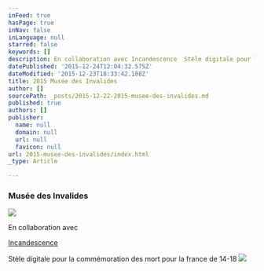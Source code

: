 ```yaml
---
inFeed: true
hasPage: true
inNav: false
inLanguage: null
starred: false
keywords: []
description: En collaboration avec Incandescence  Stèle digitale pour la commémoration des mort pour la france de 14-18
datePublished: '2015-12-24T12:04:32.575Z'
dateModified: '2015-12-23T18:33:42.108Z'
title: 2015 Musée des Invalides
author: []
sourcePath: _posts/2015-12-22-2015-musee-des-invalides.md
published: true
authors: []
publisher:
  name: null
  domain: null
  url: null
  favicon: null
url: 2015-musee-des-invalides/index.html
_type: Article

---
```

### Musée des Invalides
![](https://the-grid-user-content.s3-us-west-2.amazonaws.com/88172e9d-87a0-4e9b-b483-85537b649d4a.jpg)

En collaboration avec 

[Incandescence][0]

Stèle digitale pour la commémoration des mort pour la france de 14-18
![](https://the-grid-user-content.s3-us-west-2.amazonaws.com/1c20e92d-6a86-4204-aad2-a3c27c594969.jpg)

[0]: http://www.incandescence.com/
